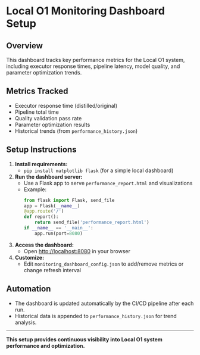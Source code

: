 # Local O1 Monitoring Dashboard Setup

## Overview
This dashboard tracks key performance metrics for the Local O1 system, including executor response times, pipeline latency, model quality, and parameter optimization trends.

## Metrics Tracked
- Executor response time (distilled/original)
- Pipeline total time
- Quality validation pass rate
- Parameter optimization results
- Historical trends (from `performance_history.json`)

## Setup Instructions
1. **Install requirements:**
   - `pip install matplotlib flask` (for a simple local dashboard)
2. **Run the dashboard server:**
   - Use a Flask app to serve `performance_report.html` and visualizations
   - Example:
     ```python
     from flask import Flask, send_file
     app = Flask(__name__)
     @app.route('/')
     def report():
         return send_file('performance_report.html')
     if __name__ == '__main__':
         app.run(port=8080)
     ```
3. **Access the dashboard:**
   - Open [http://localhost:8080](http://localhost:8080) in your browser
4. **Customize:**
   - Edit `monitoring_dashboard_config.json` to add/remove metrics or change refresh interval

## Automation
- The dashboard is updated automatically by the CI/CD pipeline after each run.
- Historical data is appended to `performance_history.json` for trend analysis.

---

**This setup provides continuous visibility into Local O1 system performance and optimization.**
